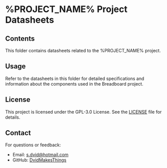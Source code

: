 # %PROJECT_NAME% Project Datasheets

## Contents
This folder contains datasheets related to the %PROJECT_NAME% project.

## Usage
Refer to the datasheets in this folder for detailed specifications and information about the components used in the Breadboard project.

## License
This project is licensed under the GPL-3.0 License. See the [LICENSE](LICENSE) file for details.

## Contact
For questions or feedback:
- Email: [s.dvid@hotmail.com](mailto:s.dvid@hotmail.com)
- GitHub: [DvidMakesThings](https://github.com/DvidMakesThings)
